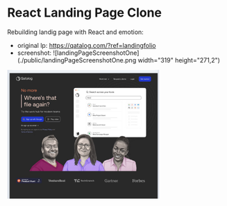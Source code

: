 # React Landing Page Clone

Rebuilding landig page with React and emotion:

- original lp: https://qatalog.com/?ref=landingfolio
- screenshot:
  ![landingPageScreenshotOne](./public/landingPageScreenshotOne.png width="319" height="271,2")

<p>
  <img src="./public/landingPageScreenshotOne.png" width="350" alt="screenhot of original landig page">
</p>
